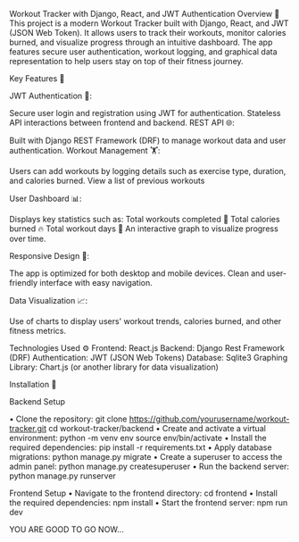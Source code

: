 Workout Tracker with Django, React, and JWT Authentication
Overview 🌟
This project is a modern Workout Tracker built with Django, React, and JWT (JSON Web Token). 
It allows users to track their workouts, monitor calories burned, and visualize progress through an intuitive dashboard. 
The app features secure user authentication, workout logging, and graphical data representation to help users stay on top of their fitness journey.

Key Features 🎯

JWT Authentication 🔐:

Secure user login and registration using JWT for authentication.
Stateless API interactions between frontend and backend.
REST API 🌐:

Built with Django REST Framework (DRF) to manage workout data and user authentication.
Workout Management 🏋️:

Users can add workouts by logging details such as exercise type, duration, and calories burned.
View a list of previous workouts


User Dashboard 📊:

Displays key statistics such as:
Total workouts completed 📅
Total calories burned 🔥
Total workout days 📅
An interactive graph to visualize progress over time.

Responsive Design 📱:

The app is optimized for both desktop and mobile devices.
Clean and user-friendly interface with easy navigation.

Data Visualization 📈:

Use of charts to display users' workout trends, calories burned, and other fitness metrics.

Technologies Used ⚙️
Frontend: React.js
Backend: Django Rest Framework (DRF)
Authentication: JWT (JSON Web Tokens)
Database: Sqlite3
Graphing Library: Chart.js (or another library for data visualization)


Installation 🔧

Backend Setup

• Clone the repository:
git clone https://github.com/yourusername/workout-tracker.git
cd workout-tracker/backend
• Create and activate a virtual environment:
python -m venv env
source env/bin/activate 
• Install the required dependencies:
pip install -r requirements.txt
• Apply database migrations:
python manage.py migrate
• Create a superuser to access the admin panel:
python manage.py createsuperuser
• Run the backend server:
python manage.py runserver

Frontend Setup
• Navigate to the frontend directory:
cd frontend
• Install the required dependencies:
npm install
• Start the frontend server:
npm run dev



YOU ARE GOOD TO GO NOW...
